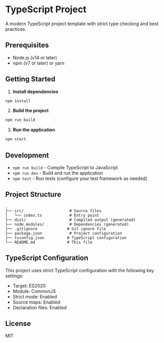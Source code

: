 # TypeScript Project

A modern TypeScript project template with strict type checking and best practices.

## Prerequisites

- Node.js (v14 or later)
- npm (v7 or later) or yarn

## Getting Started

1. **Install dependencies**

```bash
npm install
```

2. **Build the project**

```bash
npm run build
```

3. **Run the application**

```bash
npm start
```

## Development

- `npm run build` - Compile TypeScript to JavaScript
- `npm run dev` - Build and run the application
- `npm test` - Run tests (configure your test framework as needed)

## Project Structure

```
.
├── src/                    # Source files
│   └── index.ts            # Entry point
├── dist/                   # Compiled output (generated)
├── node_modules/           # Dependencies (generated)
├── .gitignore             # Git ignore file
├── package.json            # Project configuration
├── tsconfig.json          # TypeScript configuration
└── README.md              # This file
```

## TypeScript Configuration

This project uses strict TypeScript configuration with the following key settings:

- Target: ES2020
- Module: CommonJS
- Strict mode: Enabled
- Source maps: Enabled
- Declaration files: Enabled

## License

MIT
